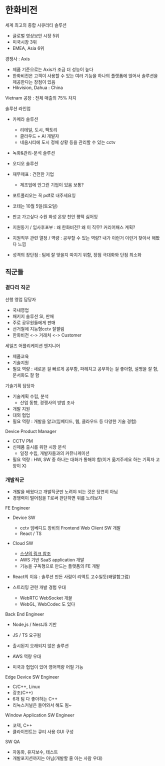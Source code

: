 # 한화비전

세계 최고의 종합 시큐리티 솔루션

- 글로벌 영상보안 시장 5위
- 미국시장 3위
- EMEA, Asia 6위

경쟁사 : Axis

- 제품 기준으로는 Axis가 조금 더 성능이 높다
- 한화비전은 고객이 사용할 수 있는 여러 기능을 하나의 플랫폼에 얹어서 솔루션을 제공한다는 장점이 있음
- Hikvision, Dahua : China

Vietnam 공장 : 전체 매출의 75% 차지

솔루션 라인업

- 카메라 솔루션
  - 리테일, 도시, 팩토리
  - 클라우드 + AI 개발자
  - 네옴시티에 도시 정체 상황 등을 관리할 수 있는 cctv
- 녹화&관리-분석 솔루션
- 오디오 솔루션

- 재무제표 : 건전한 기업

  - 제조업에 안그런 기업이 있음 보통?

- 포트폴리오는 꼭 pdf로 내주세요잉
- 코테는 10월 5일(토요일)
- 판교 가고싶다 수원 화성 온양 천안 평택 싫어잉

- 지원동기 / 입사후포부 : 왜 한화비전? 왜 이 직무? 커리어패스 계획?

- 지원직무 관련 열정 / 역량 : 공부할 수 있는 역량? 내가 이런거 이런거 찾아서 해봤다 느낌

- 성격의 장단점 : 팀에 잘 맞을지 따지기 위함, 장점 극대화와 단점 최소화

## 직군들

### 곁다리 직군

선행 영업 담당자

- 국내영업
- 패키지 솔루션 SI, 판매
- 주로 공무원들에게 판매
- 선거철에 지능형cctv 잘팔림
- 한화비전 <-> 거래처 <-> Customer

세일즈 어플리케이션 엔지니어

- 제품교육
- 기술지원
- 필요 역량 : 새로운 걸 빠르게 공부함, 파헤치고 공부하는 걸 좋아함, 설명을 잘 함, 문서화도 잘 함

기술기획 담당자

- 기술계획 수립, 분석
  - 산업 동향, 경쟁사의 방법 조사
- 개발 지원
- 대외 협업
- 필요 역량 : 개발을 알고(임베디드, 웹, 클라우드 등 다양한 기술 경험)

Device Product Manager

- CCTV PM
- 신제품 출시를 위한 시장 분석
  - 일정 수립, 개발자들과의 커뮤니케이션
- 필요 역량 : HW, SW 중 하나는 대화가 통해야 함(이거 옮겨주세요 하는 기획자 고양이 X)

### 개발직군

- 개발을 배웠다고 개발직군만 노려야 되는 것은 당연히 아님
- 경쟁력이 떨어짐을 T로써 판단하면 위를 노려보자

FE Engineer

- Device SW
  - cctv 임베디드 장비의 Frontend Web Client SW 개발
  - React / TS
- Cloud SW

  - [스샷의 링크 참조](https://youtu.be/i2BXDc3Ysfc?si=ZHnP1lVu1QP3bI_D)
  - AWS 기반 SaaS application 개발
  - 기능을 구독형으로 만드는 플랫폼의 FE 개발

- React의 이유 : 솔루션 만든 사람이 리액트 고수일듯(왜말함그럼)

- 스트리밍 관련 개발 경험 우대
  - WebRTC WebSocket 개꿀
  - WebGL, WebCodec 도 있다

Back End Engineer

- Node,js / NestJS 기반
- JS / TS 요구됨
- 출시된지 오래되지 않은 솔루션

- AWS 역량 우대
- 미국과 협업이 있어 영어역량 어필 가능

Edge Device SW Engineer

- C/C++, Linux
- 강조(C++)
- 6개 팀 다 좋아하는 C++
- 리눅스커널은 들어와서 해도 됨~

Window Application SW Engineer

- 코덱, C++
- 클라이언트는 큐티 사용 GUI 구성

SW QA

- 자동화, 유지보수, 테스트
- 개발포지션까지는 아님(개발할 줄 아는 사람 우대)
